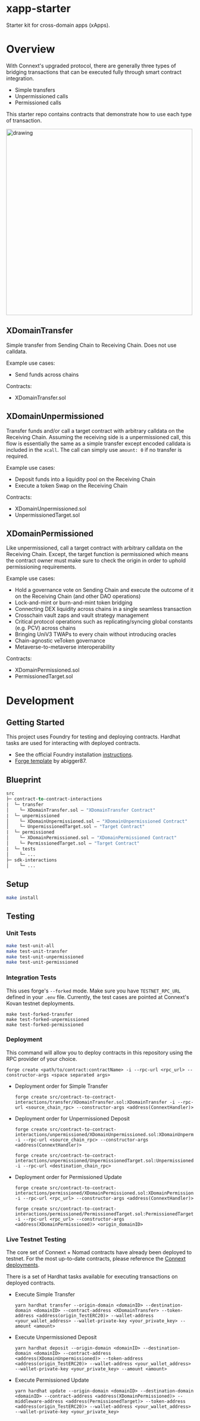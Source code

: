 # xapp-starter

Starter kit for cross-domain apps (xApps).
# Overview

With Connext's upgraded protocol, there are generally three types of bridging transactions that can be executed fully through smart contract integration.
- Simple transfers
- Unpermissioned calls
- Permissioned calls

This starter repo contains contracts that demonstrate how to use each type of transaction.

<img src="documentation/assets/xcall.png" alt="drawing" width="500"/>

## XDomainTransfer

Simple transfer from Sending Chain to Receiving Chain. Does not use calldata. 

Example use cases:
- Send funds across chains

Contracts:
- XDomainTransfer.sol

## XDomainUnpermissioned

Transfer funds and/or call a target contract with arbitrary calldata on the Receiving Chain. Assuming the receiving side is a unpermissioned call, this flow is essentially the same as a simple transfer except encoded calldata is included in the `xcall`. The call can simply use `amount: 0` if no transfer is required.

Example use cases:
- Deposit funds into a liquidity pool on the Receiving Chain
- Execute a token Swap on the Receiving Chain

Contracts:
- XDomainUnpermissioned.sol
- UnpermissionedTarget.sol

## XDomainPermissioned

Like unpermissioned, call a target contract with arbitrary calldata on the Receiving Chain. Except, the target function is permissioned which means the contract owner must make sure to check the origin in order to uphold permissioning requirements.

Example use cases:
- Hold a governance vote on Sending Chain and execute the outcome of it on the Receiving Chain (and other DAO operations)
- Lock-and-mint or burn-and-mint token bridging
- Connecting DEX liquidity across chains in a single seamless transaction
- Crosschain vault zaps and vault strategy management
- Critical protocol operations such as replicating/syncing global constants (e.g. PCV) across chains
- Bringing UniV3 TWAPs to every chain without introducing oracles
- Chain-agnostic veToken governance
- Metaverse-to-metaverse interoperability

Contracts:
- XDomainPermissioned.sol
- PermissionedTarget.sol

# Development

## Getting Started

This project uses Foundry for testing and deploying contracts. Hardhat tasks are used for interacting with deployed contracts.

- See the official Foundry installation [instructions](https://github.com/gakonst/foundry/blob/master/README.md#installation).
- [Forge template](https://github.com/abigger87/femplate) by abigger87.

## Blueprint

```ml
src
├─ contract-to-contract-interactions
|  └─ transfer
│    └─ XDomainTransfer.sol — "XDomainTransfer Contract"
|  └─ unpermissioned
│    └─ XDomainUnpermissioned.sol — "XDomainUnpermissioned Contract"
│    └─ UnpermissionedTarget.sol — "Target Contract"
|  └─ permissioned
│    └─ XDomainPermissioned.sol — "XDomainPermissioned Contract"
│    └─ PermissionedTarget.sol — "Target Contract"
|  └─ tests
│    └─ ...
├─ sdk-interactions
│    └─ ...
```
## Setup
```bash
make install
```

## Testing

### Unit Tests

```bash
make test-unit-all
make test-unit-transfer
make test-unit-unpermissioned
make test-unit-permissioned
```

### Integration Tests

This uses forge's `--forked` mode. Make sure you have `TESTNET_RPC_URL` defined in your `.env` file. Currently, the test cases are pointed at Connext's Kovan testnet deployments.
```
make test-forked-transfer
make test-forked-unpermissioned
make test-forked-permissioned
```

### Deployment

This command will allow you to deploy contracts in this repository using the RPC provider of your choice.

```
forge create <path/to/contract:contractName> -i --rpc-url <rpc_url> --constructor-args <space separated args>
```

- Deployment order for Simple Transfer 

    ```
    forge create src/contract-to-contract-interactions/transfer/XDomainTransfer.sol:XDomainTransfer -i --rpc-url <source_chain_rpc> --constructor-args <address(ConnextHandler)>
    ```

- Deployment order for Unpermissioned Deposit

    ```
    forge create src/contract-to-contract-interactions/unpermissioned/XDomainUnpermissioned.sol:XDomainUnpermissioned -i --rpc-url <source_chain_rpc> --constructor-args <address(ConnextHandler)>
    ```

    ``` 
    forge create src/contract-to-contract-interactions/unpermissioned/UnpermissionedTarget.sol:UnpermissionedTarget -i --rpc-url <destination_chain_rpc>
    ```

- Deployment order for Permissioned Update

    ```
    forge create src/contract-to-contract-interactions/permissioned/XDomainPermissioned.sol:XDomainPermissioned -i --rpc-url <rpc_url> --constructor-args <address(ConnextHandler)>
    ```
    
    ```
    forge create src/contract-to-contract-interactions/permissioned/PermissionedTarget.sol:PermissionedTarget -i --rpc-url <rpc_url> --constructor-args <address(XDomainPermissioned)> <origin_domainID>
    ```

### Live Testnet Testing

The core set of Connext + Nomad contracts have already been deployed to testnet. For the most up-to-date contracts, please reference the [Connext deployments](https://github.com/connext/nxtp/tree/amarok/packages/deployments/contracts/deployments).

There is a set of Hardhat tasks available for executing transactions on deployed contracts.

- Execute Simple Transfer

  ```
  yarn hardhat transfer --origin-domain <domainID> --destination-domain <domainID> --contract-address <XDomainTransfer> --token-address <address(origin_TestERC20)> --wallet-address <your_wallet_address> --wallet-private-key <your_private_key> --amount <amount>
  ```

- Execute Unpermissioned Deposit

  ```
  yarn hardhat deposit --origin-domain <domainID> --destination-domain <domainID> --contract-address <address(XDomainUnpermissioned)> --token-address <address(origin_TestERC20)> --wallet-address <your_wallet_address> --wallet-private-key <your_private_key> --amount <amount>
  ```

- Execute Permissioned Update

  ```
  yarn hardhat update --origin-domain <domainID> --destination-domain <domainID> --contract-address <address(XDomainPermissioned)> --middleware-address <address(PermissionedTarget)> --token-address <address(origin_TestERC20)> --wallet-address <your_wallet_address> --wallet-private-key <your_private_key>
  ```
